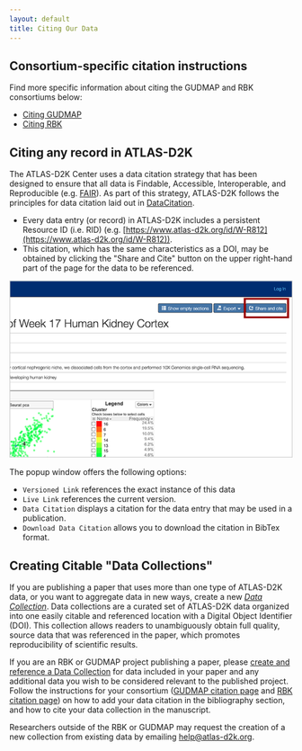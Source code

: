```yaml
---
layout: default
title: Citing Our Data
---
```


## Consortium-specific citation instructions

Find more specific information about citing the GUDMAP and RBK consortiums below:

- [Citing GUDMAP](/gudmap/citing-gudmap/)
- [Citing RBK](/rebuildingakidney/citing/)

## Citing any record in ATLAS-D2K

The ATLAS-D2K Center uses a data citation strategy that has been designed to ensure that all data is Findable, Accessible, Interoperable, and Reproducible (e.g. [FAIR](https://www.go-fair.org/fair-principles/)). As part of this strategy, ATLAS-D2K follows the principles for data citation laid out in [DataCitation](http://blogs.nature.com/scientificdata/2016/07/14/data-citations-at-scientific-data/).

* Every data entry (or record) in ATLAS-D2K includes a persistent Resource ID (i.e. RID) (e.g. [https://www.atlas-d2k.org/id/W-R812](https://www.atlas-d2k.org/id/W-R812)).
* This citation, which has the same characteristics as a DOI, may be obtained by clicking the &quot;Share and Cite&quot; button on the upper right-hand part of the page for the data to be referenced.

![Screenshot of page with the Share & Cite button](/gudmap/citing-gudmap/share-and-cite-button-closeup.png)

The popup window offers the following options:

- `Versioned Link` references the exact instance of this data
- `Live Link` references the current version.
- `Data Citation` displays a citation for the data entry that may be used in a publication.
- `Download Data Citation` allows you to download the citation in BibTex format.

## Creating Citable "Data Collections"

If you are publishing a paper that uses more than one type of ATLAS-D2K data, or you want to aggregate data in new ways, create a new [*Data Collection*](https://informatics-isi-edu.github.io/atlas-d2k-docs/docs/create-citable-datasets/).  Data collections are a curated set of ATLAS-D2K data organized into one easily citable and referenced location with a Digital Object Identifier (DOI). This collection allows readers to unambiguously obtain full quality, source data that was referenced in the paper, which promotes reproducibility of scientific results.

If you are an RBK or GUDMAP project publishing a paper, please [create and reference a Data Collection](https://informatics-isi-edu.github.io/atlas-d2k-docs/docs/create-citable-datasets/) for data included in your paper and any additional data you wish to be considered relevant to the published project. Follow the instructions for your consortium ([GUDMAP citation page](/gudmap/citing-gudmap/) and [RBK citation page](/rebuildingakidney/citing/)) on how to add your data citation in the bibliography section, and how to cite your data collection in the manuscript.

Researchers outside of the RBK or GUDMAP may request the creation of a new collection from existing data by emailing [help@atlas-d2k.org](help@atlas-d2k.org).
